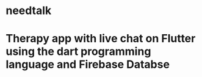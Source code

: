 # needtalk

# Therapy app with  live chat on Flutter using the dart programming language and Firebase Databse
